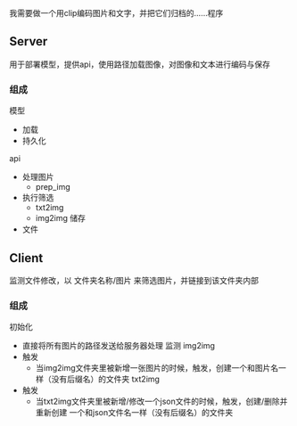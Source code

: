 我需要做一个用clip编码图片和文字，并把它们归档的……程序

## Server
用于部署模型，提供api，使用路径加载图像，对图像和文本进行编码与保存

### 组成
模型
- 加载
- 持久化

api
- 处理图片
    - prep_img
- 执行筛选
    - txt2img
    - img2img
储存
- 文件

## Client
监测文件修改，以 文件夹名称/图片 来筛选图片，并链接到该文件夹内部

### 组成
初始化
- 直接将所有图片的路径发送给服务器处理
监测
img2img
- 触发
    - 当img2img文件夹里被新增一张图片的时候，触发，创建一个和图片名一样（没有后缀名）的文件夹
txt2img
- 触发
    - 当txt2img文件夹里被新增/修改一个json文件的时候，触发，创建/删除并重新创建 一个和json文件名一样（没有后缀名）的文件夹

